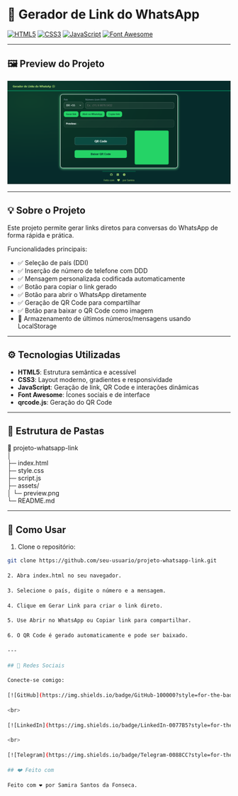 # 📲 Gerador de Link do WhatsApp

[![HTML5](https://img.shields.io/badge/HTML5-E34F26?style=for-the-badge&logo=html5&logoColor=white)](https://developer.mozilla.org/pt-BR/docs/Web/HTML) 
[![CSS3](https://img.shields.io/badge/CSS3-1572B6?style=for-the-badge&logo=css3&logoColor=white)](https://developer.mozilla.org/pt-BR/docs/Web/CSS)
[![JavaScript](https://img.shields.io/badge/JavaScript-F7DF1E?style=for-the-badge&logo=javascript&logoColor=black)](https://developer.mozilla.org/pt-BR/docs/Web/JavaScript)
[![Font Awesome](https://img.shields.io/badge/Font_Awesome-528DD7?style=for-the-badge&logo=fontawesome&logoColor=white)](https://fontawesome.com/)

---

## 🖼️ Preview do Projeto

![Preview do Gerador de Link do WhatsApp](./assets/img/Gerador%20de%20Links%20do%20WhatsAp.png)

---

## 💡 Sobre o Projeto

Este projeto permite gerar links diretos para conversas do WhatsApp de forma rápida e prática.  

Funcionalidades principais:

- ✅ Seleção de país (DDI)  
- ✅ Inserção de número de telefone com DDD  
- ✅ Mensagem personalizada codificada automaticamente  
- ✅ Botão para copiar o link gerado  
- ✅ Botão para abrir o WhatsApp diretamente  
- ✅ Geração de QR Code para compartilhar  
- ✅ Botão para baixar o QR Code como imagem  
- 💾 Armazenamento de últimos números/mensagens usando LocalStorage  

---

## ⚙️ Tecnologias Utilizadas

- **HTML5**: Estrutura semântica e acessível  
- **CSS3**: Layout moderno, gradientes e responsividade  
- **JavaScript**: Geração de link, QR Code e interações dinâmicas  
- **Font Awesome**: Ícones sociais e de interface  
- **qrcode.js**: Geração do QR Code  

---

## 📂 Estrutura de Pastas

📁 projeto-whatsapp-link  
│  
├─ index.html  
├─ style.css  
├─ script.js  
├─ assets/  
│ └─ preview.png  
└─ README.md  

---

## 🚀 Como Usar

1. Clone o repositório:  
```bash
git clone https://github.com/seu-usuario/projeto-whatsapp-link.git

2. Abra index.html no seu navegador.

3. Selecione o país, digite o número e a mensagem.

4. Clique em Gerar Link para criar o link direto.

5. Use Abrir no WhatsApp ou Copiar link para compartilhar.

6. O QR Code é gerado automaticamente e pode ser baixado.

---

## 📡 Redes Sociais

Conecte-se comigo:

[![GitHub](https://img.shields.io/badge/GitHub-100000?style=for-the-badge&logo=github&logoColor=white)](https://github.com/samirasfonseca) 

<br>

[![LinkedIn](https://img.shields.io/badge/LinkedIn-0077B5?style=for-the-badge&logo=linkedin&logoColor=white)](https://www.linkedin.com/in/samirasfonseca)  

<br>

[![Telegram](https://img.shields.io/badge/Telegram-0088CC?style=for-the-badge&logo=telegram&logoColor=white)](http://t.me/samirasfonseca)

## ❤️ Feito com

Feito com ❤️ por Samira Santos da Fonseca.
